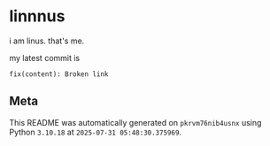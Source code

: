 # linnnus

i am linus. that's me.

my latest commit is

```
fix(content): Broken link
```

## Meta

This README was automatically generated on `pkrvm76nib4usnx` using Python
`3.10.18` at `2025-07-31 05:48:30.375969`.
